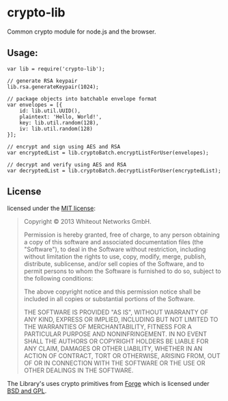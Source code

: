 crypto-lib
==========

Common crypto module for node.js and the browser.

## Usage:

	var lib = require('crypto-lib');

	// generate RSA keypair
	lib.rsa.generateKeypair(1024);

	// package objects into batchable envelope format
	var envelopes = [{
		id: lib.util.UUID(),
		plaintext: 'Hello, World!',
		key: lib.util.random(128),
		iv: lib.util.random(128)
	}];

	// encrypt and sign using AES and RSA
	var encryptedList = lib.cryptoBatch.encryptListForUser(envelopes);

	// decrypt and verify using AES and RSA
	var decryptedList = lib.cryptoBatch.decryptListForUser(encryptedList);

## License

licensed under the [MIT license](http://opensource.org/licenses/MIT):

> Copyright &copy; 2013 Whiteout Networks GmbH.
>
> Permission is hereby granted, free of charge, to any person
> obtaining a copy of this software and associated documentation files
> (the "Software"), to deal in the Software without restriction,
> including without limitation the rights to use, copy, modify, merge,
> publish, distribute, sublicense, and/or sell copies of the Software,
> and to permit persons to whom the Software is furnished to do so,
> subject to the following conditions:
>
> The above copyright notice and this permission notice shall be
> included in all copies or substantial portions of the Software.
>
> THE SOFTWARE IS PROVIDED "AS IS", WITHOUT WARRANTY OF ANY KIND,
> EXPRESS OR IMPLIED, INCLUDING BUT NOT LIMITED TO THE WARRANTIES OF
> MERCHANTABILITY, FITNESS FOR A PARTICULAR PURPOSE AND
> NONINFRINGEMENT. IN NO EVENT SHALL THE AUTHORS OR COPYRIGHT HOLDERS
> BE LIABLE FOR ANY CLAIM, DAMAGES OR OTHER LIABILITY, WHETHER IN AN
> ACTION OF CONTRACT, TORT OR OTHERWISE, ARISING FROM, OUT OF OR IN
> CONNECTION WITH THE SOFTWARE OR THE USE OR OTHER DEALINGS IN THE
> SOFTWARE.

The Library's uses crypto primitives from [Forge](https://github.com/digitalbazaar/forge) which is licensed under [BSD and GPL](https://github.com/digitalbazaar/forge/blob/master/LICENSE).
